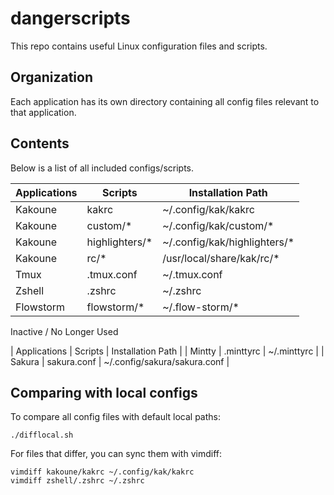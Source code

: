 # dangerscripts

This repo contains useful Linux configuration files and scripts.

## Organization

Each application has its own directory containing all config files relevant
to that application.

## Contents

Below is a list of all included configs/scripts.

| Applications | Scripts        | Installation Path            |
| ------------ | -------------- | ---------------------------- |
| Kakoune      | kakrc          | ~/.config/kak/kakrc          |
| Kakoune      | custom/*       | ~/.config/kak/custom/*       |
| Kakoune      | highlighters/* | ~/.config/kak/highlighters/* |
| Kakoune      | rc/*           | /usr/local/share/kak/rc/*    |
| Tmux         | .tmux.conf     | ~/.tmux.conf                 |
| Zshell       | .zshrc         | ~/.zshrc                     |
| Flowstorm    | flowstorm/*    | ~/.flow-storm/*              |

Inactive / No Longer Used

| Applications | Scripts        | Installation Path            |
| Mintty       | .minttyrc      | ~/.minttyrc                  |
| Sakura       | sakura.conf    | ~/.config/sakura/sakura.conf |

## Comparing with local configs

To compare all config files with default local paths:
```shell
./difflocal.sh
```

For files that differ, you can sync them with vimdiff:
```shell
vimdiff kakoune/kakrc ~/.config/kak/kakrc
vimdiff zshell/.zshrc ~/.zshrc
```
